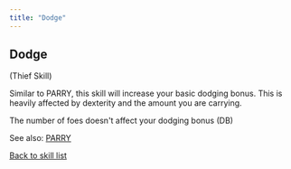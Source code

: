 ```yaml
---
title: "Dodge"
---
```


## Dodge

(Thief Skill)

Similar to PARRY, this skill will increase your basic dodging bonus.
This is heavily affected by dexterity and the amount you are carrying.

The number of foes doesn't affect your dodging bonus (DB)

See also: [PARRY](PARRY "wikilink")

[Back to skill list](Skill "wikilink")